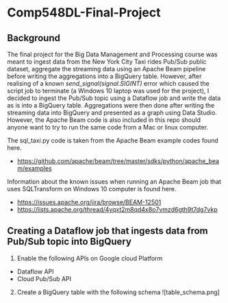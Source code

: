 # Comp548DL-Final-Project

## Background
The final project for the Big Data Management and Processing course was meant to ingest data from the New York City Taxi rides Pub/Sub public dataset, aggregate the streaming  data using  an Apache Beam pipeline before writing the aggregations into a BigQuery  table. However, after realising of a known _send_signal(signal.SIGINT)_ error which caused the script job to terminate (a Windows 10 laptop was used for the project), I decided to ingest the Pub/Sub topic using a Dataflow job and write the data as is into a BigQuery table. Aggregations were then done after writing the streaming data into BigQuery and presented as a graph using Data Studio. However, the Apache Beam code is also included in this repo should anyone want to try to run the same code from a Mac or linux computer.

The sql_taxi.py code is taken from the Apache Beam example codes found here.
- https://github.com/apache/beam/tree/master/sdks/python/apache_beam/examples

Information about the known issues when running an Apache Beam job that uses SQLTransform on Windows 10 computer is found here.
- https://issues.apache.org/jira/browse/BEAM-12501 
- https://lists.apache.org/thread/4yqxt2m8qd4x8o7vmzd6gth9t7dg7vkp


## Creating a Dataflow job that ingests data from  Pub/Sub topic into BigQuery

1. Enable the following APIs on Google cloud Platform
- Dataflow API
- Cloud Pub/Sub API

2. Create a BigQuery table with the following schema
![table_schema.png]
